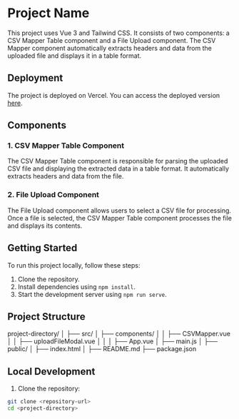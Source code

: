# Project Name

This project uses Vue 3 and Tailwind CSS. It consists of two components: a CSV Mapper Table component and a File Upload component. The CSV Mapper component automatically extracts headers and data from the uploaded file and displays it in a table format.

## Deployment

The project is deployed on Vercel. You can access the deployed version [here](#).

## Components

### 1. CSV Mapper Table Component

The CSV Mapper Table component is responsible for parsing the uploaded CSV file and displaying the extracted data in a table format. It automatically extracts headers and data from the file.

### 2. File Upload Component

The File Upload component allows users to select a CSV file for processing. Once a file is selected, the CSV Mapper Table component processes the file and displays its contents.

## Getting Started

To run this project locally, follow these steps:

1. Clone the repository.
2. Install dependencies using `npm install`.
3. Start the development server using `npm run serve`.

## Project Structure

project-directory/
│
├── src/
│ ├── components/
│ │ ├── CSVMapper.vue
│ │ ├── uploadFileModal.vue
│ │
│ ├── App.vue
│ ├── main.js
│
├── public/
│ ├── index.html
│
├── README.md
├── package.json

## Local Development

1. Clone the repository:

```bash
git clone <repository-url>
cd <project-directory>
```
